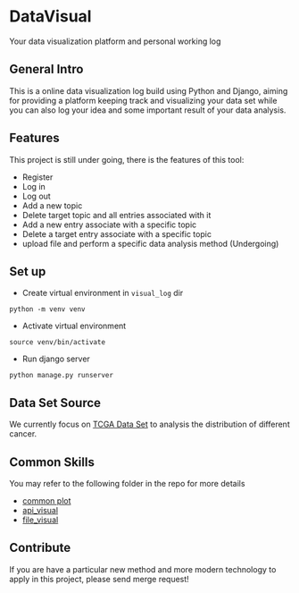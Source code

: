 # DataVisual

Your data visualization platform and personal working log

## General Intro

This is a online data visualization log build using Python and Django, aiming for providing a platform keeping track and visualizing your data set while you can also log your idea and some important result of your data analysis.

## Features
This project is still under going, there is the features of this tool:

- Register
- Log in
- Log out
- Add a new topic
- Delete target topic and all entries associated with it
- Add a new entry associate with a specific topic
- Delete a target entry associate with a specific topic
- upload file and perform a specific data analysis method (Undergoing)

## Set up

- Create virtual environment in `visual_log` dir
```
python -m venv venv
```
- Activate virtual environment
```
source venv/bin/activate
```
- Run django server
```
python manage.py runserver
```

## Data Set Source

We currently focus on [TCGA Data Set](https://www.cancer.gov/ccg/research/genome-sequencing/tcga) to analysis the distribution of different cancer.

## Common Skills

You may refer to the following folder in the repo for more details

- [common plot](mpl/)
- [api_visual](api_visual/python_repos.py)
- [file_visual](file_visual/)

## Contribute

If you are have a particular new method and more modern technology to apply in this project, please send merge request!